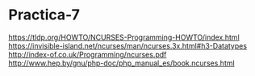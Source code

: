 # Practica-7
https://tldp.org/HOWTO/NCURSES-Programming-HOWTO/index.html
https://invisible-island.net/ncurses/man/ncurses.3x.html#h3-Datatypes 
http://index-of.co.uk/Programming/ncurses.pdf
 http://www.hep.by/gnu/php-doc/php_manual_es/book.ncurses.html